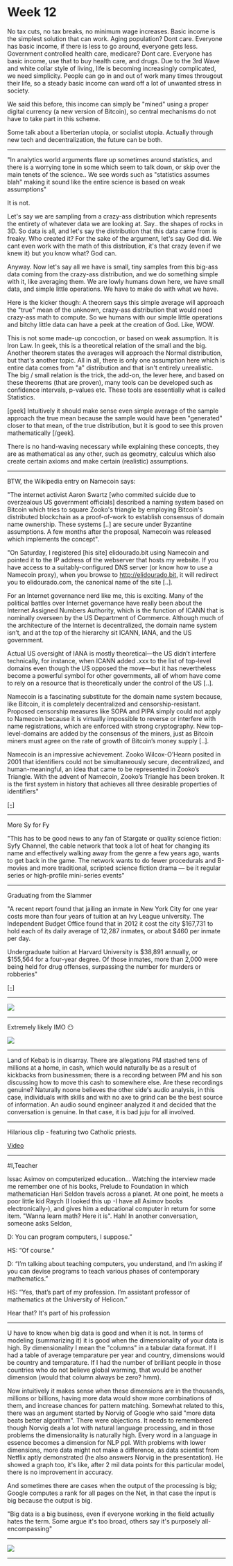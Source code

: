 # Week 12

No tax cuts, no tax breaks, no minimum wage increases. Basic income is
the simplest solution that can work. Aging population? Dont
care. Everyone has basic income, if there is less to go around,
everyone gets less. Government controlled health care, medicare? Dont
care. Everyone has basic income, use that to buy health care, and
drugs. Due to the 3rd Wave and white collar style of living, life is
becoming increasingly complicated, we need simplicity. People can go
in and out of work many times througout their life, so a steady basic
income can ward off a lot of unwanted stress in society.

We said this before, this income can simply be "mined" using a proper
digital currency (a new version of Bitcoin), so central mechanisms do
not have to take part in this scheme.

Some talk about a liberterian utopia, or socialist utopia. Actually
through new tech and decentralization, the future can be both.   

---

"In analytics world arguments flare up sometimes around statistics, and
there is a worrying tone in some which seem to talk down, or skip over
the main tenets of the science.. We see words such as "statistics
assumes blah" making it sound like the entire science is based on weak
assumptions"

It is not.

Let's say we are sampling from a crazy-ass distribution which
represents the entirety of whatever data we are looking at. Say.. the
shapes of rocks in 3D. So data is all, and let's say the distribution
that this data came from is freaky. Who created it? For the sake of
the argument, let's say God did. We cant even work with the math of
this distribution, it's that crazy (even if we knew it) but you know
what? God can.

Anyway. Now let's say all we have is small, tiny samples from this
big-ass data coming from the crazy-ass distribution, and we do
something simple with it, like averaging them. We are lowly humans
down here, we have small data, and simple little operations. We have
to make do with what we have.

Here is the kicker though: A theorem says this simple average will
approach the "true" mean of the unknown, crazy-ass distribution that
would need crazy-ass math to compute. So we humans with our simple
little operations and bitchy little data can have a peek at the
creation of God. Like, WOW.

This is not some made-up concoction, or based on weak assumption. It
is Iron Law. In geek, this is a theoretical relation of the small and
the big. Another theorem states the averages will approach the Normal
distribution, but that's another topic. All in all, there is only one
assumption here which is entire data comes from "a" distribution and
that isn't entirely unrealistic. The big / small relation is the
trick, the add-on, the lever here, and based on these theorems (that
are proven), many tools can be developed such as confidence intervals,
p-values etc. These tools are essentially what is called Statistics.

[geek] Intuitively it should make sense even simple average of the
sample approach the true mean because the sample would have been
"generated" closer to that mean, of the true distribution, but it is
good to see this proven mathematically [/geek].

There is no hand-waving necessary while explaining these concepts,
they are as mathematical as any other, such as geometry, calculus
which also create certain axioms and make certain (realistic)
assumptions.

---

BTW, the Wikipedia entry on Namecoin says: 

"The internet activist Aaron Swartz [who commited suicide due to
overzealous US government officials] described a naming system based
on Bitcoin which tries to square Zooko's triangle by employing
Bitcoin's distributed blockchain as a proof-of-work to establish
consensus of domain name ownership. These systems [..] are secure
under Byzantine assumptions. A few months after the proposal, Namecoin
was released which implements the concept".

"On Saturday, I registered [his site] elidourado.bit using Namecoin and
pointed it to the IP address of the webserver that hosts my
website. If you have access to a suitably-configured DNS server (or
know how to use a Namecoin proxy), when you browse to
http://elidourado.bit, it will redirect you to elidourado.com, the
canonical name of the site [..].

For an Internet governance nerd like me, this is exciting. Many of the
political battles over Internet governance have really been about the
Internet Assigned Numbers Authority, which is the function of ICANN
that is nominally overseen by the US Department of Commerce. Although
much of the architecture of the Internet is decentralized, the domain
name system isn’t, and at the top of the hierarchy sit ICANN, IANA,
and the US government.

Actual US oversight of IANA is mostly theoretical—the US didn’t
interfere technically, for instance, when ICANN added .xxx to the list
of top-level domains even though the US opposed the move—but it has
nevertheless become a powerful symbol for other governments, all of
whom have come to rely on a resource that is theoretically under the
control of the US [..].

Namecoin is a fascinating substitute for the domain name system
because, like Bitcoin, it is completely decentralized and
censorship-resistant. Proposed censorship measures like SOPA and PIPA
simply could not apply to Namecoin because it is virtually impossible
to reverse or interfere with name registrations, which are enforced
with strong cryptography. New top-level-domains are added by the
consensus of the miners, just as Bitcoin miners must agree on the rate
of growth of Bitcoin’s money supply [..].

Namecoin is an impressive achievement. Zooko Wilcox-O’Hearn posited in
2001 that identifiers could not be simultaneously secure,
decentralized, and human-meaningful, an idea that came to be
represented in Zooko’s Triangle. With the advent of Namecoin, Zooko’s
Triangle has been broken. It is the first system in history that
achieves all three desirable properties of identifiers"

[[-]](http://theumlaut.com/2014/02/05/namecoin-icann/)

---

More Sy for Fy

"This has to be good news to any fan of Stargate or quality science
fiction: Syfy Channel, the cable network that took a lot of heat for
changing its name and effectively walking away from the genre a few
years ago, wants to get back in the game. The network wants to do
fewer procedurals and B-movies and more traditional, scripted science
fiction drama — be it regular series or high-profile mini-series
events"

---

Graduating from the Slammer

"A recent report found that jailing an inmate in New York City for one
year costs more than four years of tuition at an Ivy League
university. The Independent Budget Office found that in 2012 it cost
the city $167,731 to hold each of its daily average of 12,287 inmates,
or about $460 per inmate per day.

Undergraduate tuition at Harvard University is $38,891 annually, or
$155,564 for a four-year degree. Of those inmates, more than 2,000
were being held for drug offenses, surpassing the number for murders
or robberies"

[[-]](http://america.aljazeera.com/articles/2013/9/30/report-finds-nycinmatecostalmostasmuchasivyleaguetuition.html)

---

![](BhwE328IgAEKDjD.jpg)

---

Extremely likely IMO 😶

![](Screenshotfrom2014-03-21083834.png)

---

Land of Kebab is in disarray. There are allegations PM stashed tens of
millions at a home, in cash, which would naturally be as a result of
kickbacks from businessmen; there is a recording between PM and his
son discussing how to move this cash to somewhere else. Are these
recordings genuine? Naturally noone believes the other side's audio
analysis, in this case, individuals with skills and with no axe to
grind can be the best source of information. An audio sound engineer
analyzed it and decided that the conversation is genuine. In that
case, it is bad juju for all involved.

---

Hilarious clip - featuring two Catholic priests.

[Video](https://youtu.be/kpxBgrJFPOA)

---

#I,Teacher

Issac Asimov on computerized education... Watching the interview made
me remember one of his books, Prelude to Foundation in which
mathematician Hari Seldon travels across a planet. At one point, he
meets a poor little kid Raych (I looked this up -I have all Asimov
books electronically-), and gives him a educational computer in return
for some item. "Wanna learn math? Here it is". Hah! In another
conversation, someone asks Seldon,

D: You can program computers, I suppose.”

HS: “Of course.”

D: “I’m talking about teaching computers, you understand, and I’m asking if you can devise programs to teach various phases of contemporary mathematics.”

HS: “Yes, that’s part of my profession. I’m assistant professor of mathematics at the University of Helicon.”

Hear that? It's part of his profession

---

U have to know when big data is good and when it is not. In terms of
modeling (summarizing it) it is good when the dimensionality of your
data is high. By dimensionality I mean the "columns" in a tabular data
format. If I had a table of average temparature per year and country,
dimensions would be country and temparature. If I had the number of
brilliant people in those countries who do not believe global warming,
that would be another dimension (would that column always be zero?
hmm).

Now intuitively it makes sense when these dimensions are in the
thousands, millions or billions, having more data would show more
combinations of them, and increase chances for pattern
matching. Somewhat related to this, there was an argument started by
Norvig of Google who said "more data beats better algorithm". There
were objections. It needs to remembered though Norvig deals a lot with
natural language processing, and in those problems the dimensionality
is naturally high. Every word in a language in essence becomes a
dimension for NLP ppl. With problems with lower dimensions, more data
might not make a difference, as data scientist from Netflix aptly
demonstrated (he also answers Norvig in the presentation). He showed a
graph too, it's like, after 2 mil data points for this particular
model, there is no improvement in accuracy.

And sometimes there are cases when the output of the processing is
big; Google computes a rank for all pages on the Net, in that case the
input is big because the output is big.

"Big data is a big business, even if everyone working in the field 
actually hates the term. Some argue it's too broad, others say it's 
purposely all-encompassing"

---

![](Screenshotfrom2014-01-20101818.png)

---